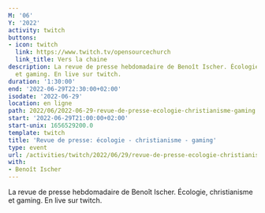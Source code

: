 ```yaml
---
M: '06'
Y: '2022'
activity: twitch
buttons:
- icon: twitch
  link: https://www.twitch.tv/opensourcechurch
  link_title: Vers la chaine
description: La revue de presse hebdomadaire de Benoît Ischer. Écologie, christianisme
  et gaming. En live sur twitch.
duration: '1:30:00'
end: '2022-06-29T22:30:00+02:00'
isodate: '2022-06-29'
location: en ligne
path: 2022/06/2022-06-29-revue-de-presse-ecologie-christianisme-gaming.md
start: '2022-06-29T21:00:00+02:00'
start-unix: 1656529200.0
template: twitch
title: 'Revue de presse: écologie - christianisme - gaming'
type: event
url: /activities/twitch/2022/06/29/revue-de-presse-ecologie-christianisme-gaming
with:
- Benoît Ischer
---
```

La revue de presse hebdomadaire de Benoît Ischer. Écologie, christianisme et gaming. En live sur twitch.
